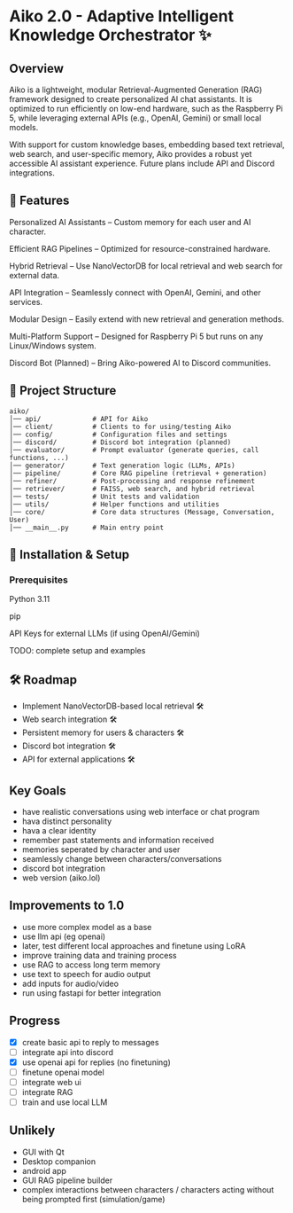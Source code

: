 # Aiko 2.0 - Adaptive Intelligent Knowledge Orchestrator ✨

## Overview

Aiko is a lightweight, modular Retrieval-Augmented Generation (RAG) framework designed to create personalized AI chat assistants. It is optimized to run efficiently on low-end hardware, such as the Raspberry Pi 5, while leveraging external APIs (e.g., OpenAI, Gemini) or small local models.

With support for custom knowledge bases, embedding based text retrieval, web search, and user-specific memory, Aiko provides a robust yet accessible AI assistant experience. Future plans include API and Discord integrations.

## 🌟 Features

Personalized AI Assistants – Custom memory for each user and AI character.

Efficient RAG Pipelines – Optimized for resource-constrained hardware.

Hybrid Retrieval – Use NanoVectorDB for local retrieval and web search for external data.

API Integration – Seamlessly connect with OpenAI, Gemini, and other services.

Modular Design – Easily extend with new retrieval and generation methods.

Multi-Platform Support – Designed for Raspberry Pi 5 but runs on any Linux/Windows system.

Discord Bot (Planned) – Bring Aiko-powered AI to Discord communities.

## 📂 Project Structure
```
aiko/
│── api/             # API for Aiko
│── client/          # Clients to for using/testing Aiko
│── config/          # Configuration files and settings
│── discord/         # Discord bot integration (planned)
│── evaluator/       # Prompt evaluator (generate queries, call functions, ...)
│── generator/       # Text generation logic (LLMs, APIs)
│── pipeline/        # Core RAG pipeline (retrieval + generation)
│── refiner/         # Post-processing and response refinement
│── retriever/       # FAISS, web search, and hybrid retrieval
│── tests/           # Unit tests and validation
│── utils/           # Helper functions and utilities
│── core/            # Core data structures (Message, Conversation, User)
│── __main__.py      # Main entry point
```
## 🚀 Installation & Setup

### Prerequisites

Python 3.11

pip

API Keys for external LLMs (if using OpenAI/Gemini)

TODO: complete setup and examples

## 🛠 Roadmap

- Implement NanoVectorDB-based local retrieval 🛠
- Web search integration 🛠
- Persistent memory for users & characters 🛠
- Discord bot integration 🛠
- API for external applications 🛠

## Key Goals
- have realistic conversations using web interface or chat program
- hava distinct personality
- hava a clear identity
- remember past statements and information received
- memories seperated by character and user
- seamlessly change between characters/conversations
- discord bot integration
- web version (aiko.lol)

## Improvements to 1.0
- use more complex model as a base
- use llm api (eg openai)
- later, test different local approaches and finetune using LoRA
- improve training data and training process
- use RAG to access long term memory
- use text to speech for audio output
- add inputs for audio/video
- run using fastapi for better integration 

## Progress
- [x] create basic api to reply to messages
- [ ] integrate api into discord
- [x] use openai api for replies (no finetuning)
- [ ] finetune openai model
- [ ] integrate web ui
- [ ] integrate RAG
- [ ] train and use local LLM

## Unlikely
- GUI with Qt
- Desktop companion
- android app
- GUI RAG pipeline builder
- complex interactions between characters / characters acting without being prompted first (simulation/game)
